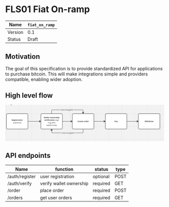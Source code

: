 # FLS01 Fiat On-ramp 


| Name    	| `fiat_on_ramp`             |
|---------- |------------------------------	|
| Version 	| 0.1                           |
| Status    | Draft                         |

## Motivation
The goal of this specification is to provide standardized API for applications to purchase bitcoin. This will make integrations simple and providers compatible, enabling wider adoption.

## High level flow

![Alt text](image.png)


## API endpoints 

| Name      	 | function                | status | type |
|----------------|-------------------------|--------|-------|
| /auth/register | user registration       | optional| POST | 
| /auth/verify   | verify wallet ownership | required | GET |
| /order         | place order             | required | POST|
| /orders        | get user orders         | required | GET |
